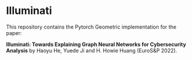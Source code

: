 # Illuminati

This repository contains the Pytorch Geometric implementation for the paper:

<b>Illuminati: Towards Explaining Graph Neural Networks for Cybersecurity Analysis</b> by Haoyu He, Yuede Ji and H. Howie Huang (EuroS&P 2022).
